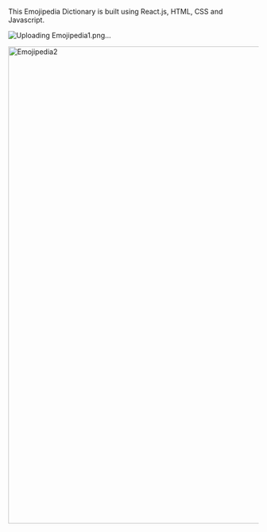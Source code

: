 This Emojipedia Dictionary is built using React.js, HTML, CSS and Javascript.

![Uploading Emojipedia1.png…]()


<img width="960" alt="Emojipedia2" src="https://github.com/Vaishalinaruka/EmojipediaReact/assets/102962579/3ee647e7-3a97-4409-9b71-6b3fb7f205ca">

